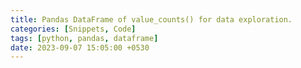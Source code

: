 ```yaml
---
title: Pandas DataFrame of value_counts() for data exploration.
categories: [Snippets, Code]
tags: [python, pandas, dataframe]
date: 2023-09-07 15:05:00 +0530
---
```



